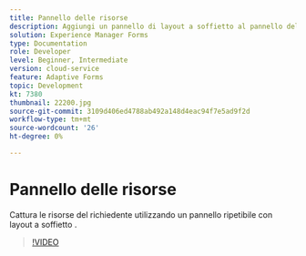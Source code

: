 ```yaml
---
title: Pannello delle risorse
description: Aggiungi un pannello di layout a soffietto al pannello delle risorse.
solution: Experience Manager Forms
type: Documentation
role: Developer
level: Beginner, Intermediate
version: cloud-service
feature: Adaptive Forms
topic: Development
kt: 7380
thumbnail: 22200.jpg
source-git-commit: 3109d406ed4788ab492a148d4eac94f7e5ad9f2d
workflow-type: tm+mt
source-wordcount: '26'
ht-degree: 0%

---
```



# Pannello delle risorse

Cattura le risorse del richiedente utilizzando un pannello ripetibile con layout a soffietto .

>[!VIDEO](https://video.tv.adobe.com/v/336473?quality=9&learn=on)

